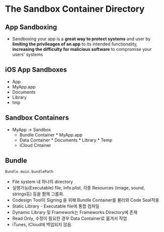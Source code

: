 
# The Sandbox Container Directory

## App Sandboxing

- Sandboxing your app is a __great way to protect systems__ and user by __limiting the privileages of an app__ to its intended functionality, __increasing the difficulty for malicious software__ to compromise your users' systems

## iOS App Sandboxes

*  App
  * MyApp.app
  * Documents
  * Library
  * tmp

## Sandbox Containers
* MyApp -> Sandbox
  * Bundle Container
    	* MyApp.app
  * Data Container
    	* Documents
    	* Library
    	* Temp
  * iCloud Cntainer

  
## Bundle

```swift
Bundle.main.bundlePath
```
* File system 내 하나의 directory
* 실행가능(Executable) file, Info.plist, 각종 Resources (image, sound, strings등) 등을 함께 그룹화.
* Codesign Tool이 Signing 을 위해 Bundle Container를 불러와 Code Seal적용
* Static Library - Executable file에 통합 컴파일
* Dynamic Library 및 Framework는 Frameworks Directory에 존재
* Read Only, 수정이 필요한 경우  Data Container로 옮겨서 작업
* iTunes, iCloud에 백업되지 않음.
  



